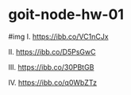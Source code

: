 # goit-node-hw-01

#img
I. 
https://ibb.co/VC1nCJx

II.
https://ibb.co/D5PsGwC

III.
https://ibb.co/30PBtGB

IV.
https://ibb.co/q0WbZTz